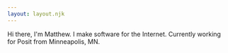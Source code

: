 ```yaml
---
layout: layout.njk
---
```

Hi there, I'm Matthew. I make software for the Internet. Currently working for Posit from Minneapolis, MN.
